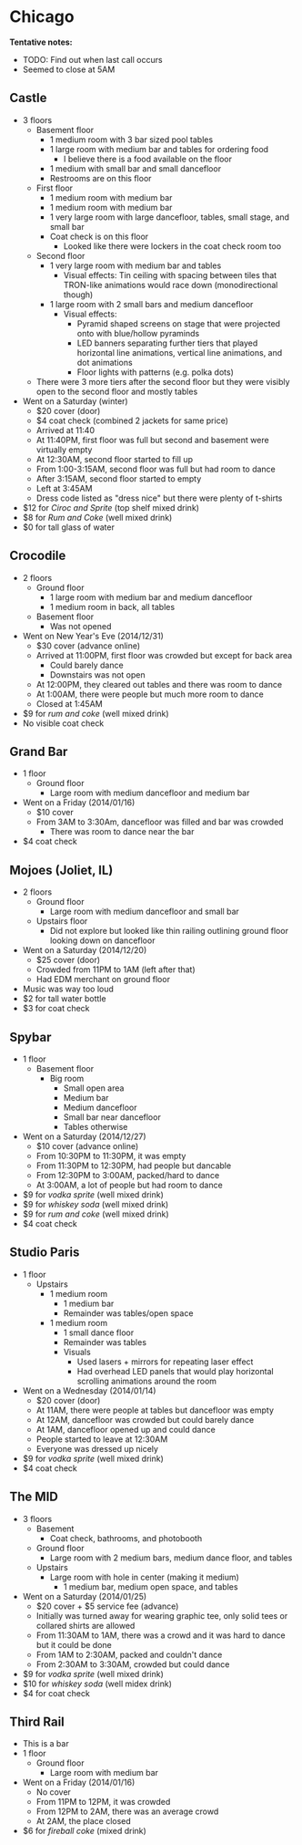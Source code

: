 # Chicago
**Tentative notes:**

- TODO: Find out when last call occurs
- Seemed to close at 5AM

## Castle
- 3 floors
    - Basement floor
        - 1 medium room with 3 bar sized pool tables
        - 1 large room with medium bar and tables for ordering food
            - I believe there is a food available on the floor
        - 1 medium with small bar and small dancefloor
        - Restrooms are on this floor
    - First floor
        - 1 medium room with medium bar
        - 1 medium room with medium bar
        - 1 very large room with large dancefloor, tables, small stage, and small bar
        - Coat check is on this floor
            - Looked like there were lockers in the coat check room too
    - Second floor
        - 1 very large room with medium bar and tables
            - Visual effects: Tin ceiling with spacing between tiles that TRON-like animations would race down (monodirectional though)
        - 1 large room with 2 small bars and medium dancefloor
            - Visual effects:
                - Pyramid shaped screens on stage that were projected onto with blue/hollow pyraminds
                - LED banners separating further tiers that played horizontal line animations, vertical line animations, and dot animations
                - Floor lights with patterns (e.g. polka dots)
    - There were 3 more tiers after the second floor but they were visibly open to the second floor and mostly tables
- Went on a Saturday (winter)
    - $20 cover (door)
    - $4 coat check (combined 2 jackets for same price)
    - Arrived at 11:40
    - At 11:40PM, first floor was full but second and basement were virtually empty
    - At 12:30AM, second floor started to fill up
    - From 1:00-3:15AM, second floor was full but had room to dance
    - After 3:15AM, second floor started to empty
    - Left at 3:45AM
    - Dress code listed as "dress nice" but there were plenty of t-shirts
- $12 for *Ciroc and Sprite* (top shelf mixed drink)
- $8 for *Rum and Coke* (well mixed drink)
- $0 for tall glass of water

## Crocodile
- 2 floors
    - Ground floor
        - 1 large room with medium bar and medium dancefloor
        - 1 medium room in back, all tables
    - Basement floor
        - Was not opened
- Went on New Year's Eve (2014/12/31)
    - $30 cover (advance online)
    - Arrived at 11:00PM, first floor was crowded but except for back area
        - Could barely dance
        - Downstairs was not open
    - At 12:00PM, they cleared out tables and there was room to dance
    - At 1:00AM, there were people but much more room to dance
    - Closed at 1:45AM
- $9 for *rum and coke* (well mixed drink)
- No visible coat check

## Grand Bar
- 1 floor
    - Ground floor
        - Large room with medium dancefloor and medium bar
- Went on a Friday (2014/01/16)
    - $10 cover
    - From 3AM to 3:30Am, dancefloor was filled and bar was crowded
        - There was room to dance near the bar
- $4 coat check

## Mojoes (Joliet, IL)
- 2 floors
    - Ground floor
        - Large room with medium dancefloor and small bar
    - Upstairs floor
        - Did not explore but looked like thin railing outlining ground floor looking down on dancefloor
- Went on a Saturday (2014/12/20)
    - $25 cover (door)
    - Crowded from 11PM to 1AM (left after that)
    - Had EDM merchant on ground floor
- Music was way too loud
- $2 for tall water bottle
- $3 for coat check

## Spybar
- 1 floor
    - Basement floor
        - Big room
            - Small open area
            - Medium bar
            - Medium dancefloor
            - Small bar near dancefloor
            - Tables otherwise
- Went on a Saturday (2014/12/27)
    - $10 cover (advance online)
    - From 10:30PM to 11:30PM, it was empty
    - From 11:30PM to 12:30PM, had people but dancable
    - From 12:30PM to 3:00AM, packed/hard to dance
    - At 3:00AM, a lot of people but had room to dance
- $9 for *vodka sprite* (well mixed drink)
- $9 for *whiskey soda* (well mixed drink)
- $9 for *rum and coke* (well mixed drink)
- $4 coat check

## Studio Paris
- 1 floor
    - Upstairs
        - 1 medium room
            - 1 medium bar
            - Remainder was tables/open space
        - 1 medium room
            - 1 small dance floor
            - Remainder was tables
            - Visuals
                - Used lasers + mirrors for repeating laser effect
                - Had overhead LED panels that would play horizontal scrolling animations around the room
- Went on a Wednesday (2014/01/14)
    - $20 cover (door)
    - At 11AM, there were people at tables but dancefloor was empty
    - At 12AM, dancefloor was crowded but could barely dance
    - At 1AM, dancefloor opened up and could dance
    - People started to leave at 12:30AM
    - Everyone was dressed up nicely
- $9 for *vodka sprite* (well mixed drink)
- $4 coat check

## The MID
- 3 floors
    - Basement
        - Coat check, bathrooms, and photobooth
    - Ground floor
        - Large room with 2 medium bars, medium dance floor, and tables
    - Upstairs
        - Large room with hole in center (making it medium)
            - 1 medium bar, medium open space, and tables
- Went on a Saturday (2014/01/25)
    - $20 cover + $5 service fee (advance)
    - Initially was turned away for wearing graphic tee, only solid tees or collared shirts are allowed
    - From 11:30AM to 1AM, there was a crowd and it was hard to dance but it could be done
    - From 1AM to 2:30AM, packed and couldn't dance
    - From 2:30AM to 3:30AM, crowded but could dance
- $9 for *vodka sprite* (well mixed drink)
- $10 for *whiskey soda* (well midex drink)
- $4 for coat check

## Third Rail
- This is a bar
- 1 floor
    - Ground floor
        - Large room with medium bar
- Went on a Friday (2014/01/16)
    - No cover
    - From 11PM to 12PM, it was crowded
    - From 12PM to 2AM, there was an average crowd
    - At 2AM, the place closed
- $6 for *fireball coke* (mixed drink)
